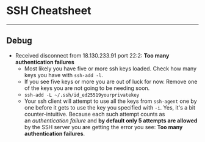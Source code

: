 # SSH Cheatsheet
---

## Debug
- Received disconnect from 18.130.233.91 port 22:2: **Too many authentication failures**
	- Most likely you have five or more ssh keys loaded. Check how many keys you have with ``ssh-add -l``.
	- If you see five keys or more you are out of luck for now. Remove one of the keys you are not going to be needing soon.
	- ``ssh-add -L ~/.ssh/id_ed25519yourprivatekey``
	- Your ssh client will attempt to use all the keys from `ssh-agent` one by one before it gets to use the key you specified with `-i`. Yes, it's a bit counter-intuitive. Because each such attempt counts as an _authentication failure_ and **by default only 5 attempts are allowed** by the SSH server you are getting the error you see: **Too many authentication failures**.